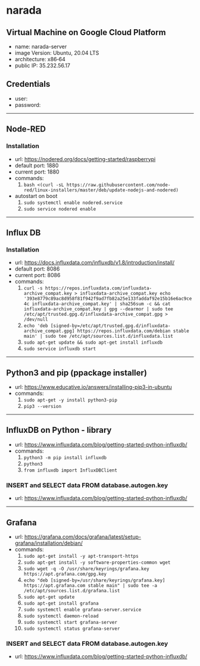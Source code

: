 # narada

## Virtual Machine on Google Cloud Platform
- name: narada-server 
- image Version: Ubuntu, 20.04 LTS
- architecture: x86‑64
- public IP: 35.232.56.17

## Credentials
- user: 
- password:

---

## Node-RED

### Installation
- url: https://nodered.org/docs/getting-started/raspberrypi
- default port: 1880
- current port: 1880
- commands:
  1. `bash <(curl -sL https://raw.githubusercontent.com/node-red/linux-installers/master/deb/update-nodejs-and-nodered)`
- autostart on boot
  1. `sudo systemctl enable nodered.service`
  2. `sudo service nodered enable`

---

## Influx DB

### Installation
- url: https://docs.influxdata.com/influxdb/v1.8/introduction/install/
- default port: 8086
- current port: 8086
- commands:
  1. `curl -s https://repos.influxdata.com/influxdata-archive_compat.key > influxdata-archive_compat.key
echo '393e8779c89ac8d958f81f942f9ad7fb82a25e133faddaf92e15b16e6ac9ce4c influxdata-archive_compat.key' | sha256sum -c && cat influxdata-archive_compat.key | gpg --dearmor | sudo tee /etc/apt/trusted.gpg.d/influxdata-archive_compat.gpg > /dev/null`
  2. `echo 'deb [signed-by=/etc/apt/trusted.gpg.d/influxdata-archive_compat.gpg] https://repos.influxdata.com/debian stable main' | sudo tee /etc/apt/sources.list.d/influxdata.list`
  3. `sudo apt-get update && sudo apt-get install influxdb`
  4. `sudo service influxdb start`

---

## Python3 and pip (ppackage installer)
- url: https://www.educative.io/answers/installing-pip3-in-ubuntu
- commands:
  1. `sudo apt-get -y install python3-pip`
  2. `pip3 --version`

---

## InfluxDB on Python - library
- url: https://www.influxdata.com/blog/getting-started-python-influxdb/
- commands:
  1. `python3 -m pip install influxdb`
  2. `python3`
  3. `from influxdb import InfluxDBClient`
  
 ### INSERT and SELECT data FROM database.autogen.key
 - url: https://www.influxdata.com/blog/getting-started-python-influxdb/

---

## Grafana
- url: https://grafana.com/docs/grafana/latest/setup-grafana/installation/debian/
- commands:
  1. `sudo apt-get install -y apt-transport-https`
  2. `sudo apt-get install -y software-properties-common wget`
  3. `sudo wget -q -O /usr/share/keyrings/grafana.key https://apt.grafana.com/gpg.key`
  4. `echo "deb [signed-by=/usr/share/keyrings/grafana.key] https://apt.grafana.com stable main" | sudo tee -a /etc/apt/sources.list.d/grafana.list`
  5. `sudo apt-get update`
  6. `sudo apt-get install grafana`
  7. `sudo systemctl enable grafana-server.service`
  8. `sudo systemctl daemon-reload`
  9. `sudo systemctl start grafana-server`
  10. `sudo systemctl status grafana-server`
  
 ### INSERT and SELECT data FROM database.autogen.key
 - url: https://www.influxdata.com/blog/getting-started-python-influxdb/
 
